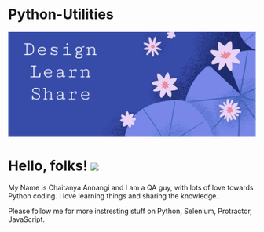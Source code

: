 # Python-Utilities
![](test.JPEG)
# Hello, folks! <img src="https://raw.githubusercontent.com/MartinHeinz/MartinHeinz/master/wave.gif" width="30px">
My Name is Chaitanya Annangi and I am a QA guy, with lots of love towards Python coding.
I love learning things and sharing the knowledge.

Please follow me for more instresting stuff on Python, Selenium, Protractor, JavaScript.
